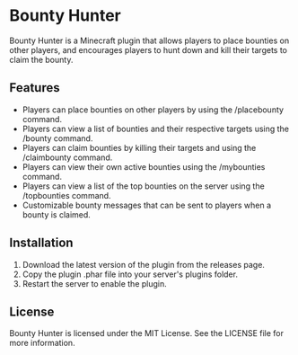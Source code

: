 # Bounty Hunter 
Bounty Hunter is a Minecraft plugin that allows players to place bounties on other players, and encourages players to hunt down and kill their targets to claim the bounty.

## Features
- Players can place bounties on other players by using the /placebounty command.
- Players can view a list of bounties and their respective targets using the /bounty command.
- Players can claim bounties by killing their targets and using the /claimbounty command.
- Players can view their own active bounties using the /mybounties command.
- Players can view a list of the top bounties on the server using the /topbounties command.
- Customizable bounty messages that can be sent to players when a bounty is claimed.

## Installation
1. Download the latest version of the plugin from the releases page.
2. Copy the plugin .phar file into your server's plugins folder.
3. Restart the server to enable the plugin.

## License
Bounty Hunter is licensed under the MIT License. See the LICENSE file for more information.